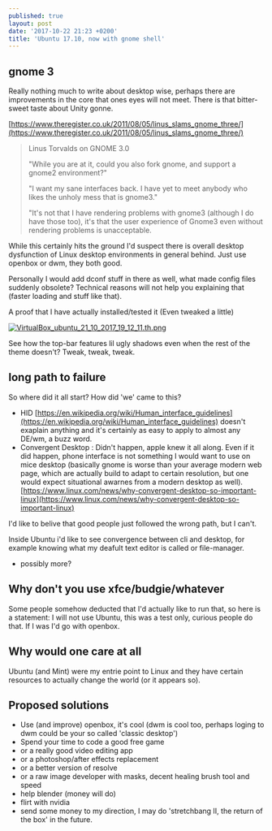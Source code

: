 ```yaml
---
published: true
layout: post
date: '2017-10-22 21:23 +0200'
title: 'Ubuntu 17.10, now with gnome shell'
---
```

## gnome 3

Really nothing much to write about desktop wise, perhaps there are improvements in the core that ones eyes will not meet. There is that bitter-sweet taste about Unity gonne.

[https://www.theregister.co.uk/2011/08/05/linus_slams_gnome_three/](https://www.theregister.co.uk/2011/08/05/linus_slams_gnome_three/)

> Linus Torvalds on GNOME 3.0
>
> "While you are at it, could you also fork gnome, and support a gnome2 environment?"
> 
> "I want my sane interfaces back. I have yet to meet anybody who likes the unholy mess that is gnome3."
> 
> "It's not that I have rendering problems with gnome3 (although I do have those too), it's that the user experience of Gnome3 even without rendering problems is unacceptable.

While this certainly hits the ground I'd suspect there is overall desktop dysfunction of Linux desktop environments in general behind. Just use openbox or dwm, they both good.

Personally I would add dconf stuff in there as well, what made config files suddenly obsolete? Technical reasons will not help you explaining that (faster loading and stuff like that).

A proof that I have actually installed/tested it (Even tweaked a little)

[![VirtualBox_ubuntu_21_10_2017_19_12_11.th.png](https://cdn.scrot.moe/images/2017/10/21/VirtualBox_ubuntu_21_10_2017_19_12_11.th.png)](https://scrot.moe/image/6m07l)

See how the top-bar features lil ugly shadows even when the rest of the theme doesn't? Tweak, tweak, tweak.

## long path to failure

So where did it all start? How did 'we' came to this?

- HID [https://en.wikipedia.org/wiki/Human_interface_guidelines](https://en.wikipedia.org/wiki/Human_interface_guidelines) doesn't exaplain anything and it's certainly as easy to apply to almost any DE/wm, a buzz word. 
- Convergent Desktop : Didn't happen, apple knew it all along. Even if it did happen, phone interface is not something I would want to use on mice desktop (basically gnome is worse than your average modern web page, which are actually build to adapt to certain resolution, but one would expect situational awarnes from a modern desktop as well). [https://www.linux.com/news/why-convergent-desktop-so-important-linux](https://www.linux.com/news/why-convergent-desktop-so-important-linux)

I'd like to belive that good people just followed the wrong path, but I can't.

Inside Ubuntu i'd like to see convergence between cli and desktop, for example knowing what my deafult text editor is called or file-manager.

- possibly more?

## Why don't you use xfce/budgie/whatever

Some people somehow deducted that I'd actually like to run that, so here is a statement: I will not use Ubuntu, this was a test only, curious people do that. If I was I'd go with openbox.

## Why would one care at all

Ubuntu (and Mint) were my entrie point to Linux and they have certain resources to actually change the world (or it appears so).

## Proposed solutions

- Use (and improve) openbox, it's cool (dwm is cool too, perhaps loging to dwm could be your so called 'classic desktop')
- Spend your time to code a good free game
- or a really good video editing app
- or a photoshop/after effects replacement
- or a better version of resolve
- or a raw image developer with masks, decent healing brush tool and speed
- help blender (money will do)
- flirt with nvidia
- send some money to my direction, I may do 'stretchbang II, the return of the box' in the future.

